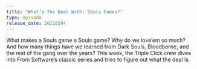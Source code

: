 ```yaml
---
title: "What’s The Deal With: Souls Games?"
type: episode
release_date: 20210204
---
```

What makes a Souls game a Souls game? Why do we love’em so much? And how many things have we learned from Dark Souls, Bloodborne, and the rest of the gang over the years? This week, the Triple Click crew dives into From Software’s classic series and tries to figure out what the deal is.